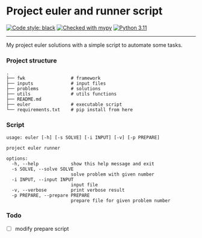 # Project euler and runner script
[![Code style: black](https://img.shields.io/badge/code%20style-black-000000.svg)](https://github.com/psf/black)
[![Checked with mypy](http://www.mypy-lang.org/static/mypy_badge.svg)](http://mypy-lang.org/)
[![Python 3.11](https://img.shields.io/badge/python-3.11-green.svg)](https://www.python.org/)

---
My project euler solutions with a simple script to automate some tasks.

### Project structure
    .
    ├── fwk                 # framework
    ├── inputs              # input files
    ├── problems            # solutions
    ├── utils               # utils functions
    ├── README.md
    ├── euler               # executable script
    └── requirements.txt    # pip install from here

### Script
```
usage: euler [-h] [-s SOLVE] [-i INPUT] [-v] [-p PREPARE]

project euler runner

options:
  -h, --help            show this help message and exit
  -s SOLVE, --solve SOLVE
                        solve problem with given number
  -i INPUT, --input INPUT
                        input file
  -v, --verbose         print verbose result
  -p PREPARE, --prepare PREPARE
                        prepare file for given problem number
```
### Todo
- [ ] modify prepare script